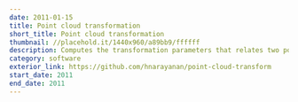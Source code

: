```yaml
---
date: 2011-01-15
title: Point cloud transformation
short_title: Point cloud transformation
thumbnail: //placehold.it/1440x960/a89bb9/ffffff
description: Computes the transformation parameters that relates two point clouds.
category: software
exterior_link: https://github.com/hnarayanan/point-cloud-transform
start_date: 2011
end_date: 2011
---
```

